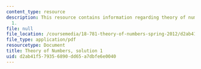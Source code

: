 ```yaml
---
content_type: resource
description: This resource contains information regarding theory of numbers, solution
  1.
file: null
file_location: /coursemedia/18-781-theory-of-numbers-spring-2012/d2ab41f579356890dd65a7dbfe6e0040_MIT18_781S12_pset1sol.pdf
file_type: application/pdf
resourcetype: Document
title: Theory of Numbers, solution 1
uid: d2ab41f5-7935-6890-dd65-a7dbfe6e0040
---
```

